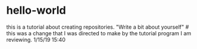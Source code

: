 # hello-world
this is a tutorial about creating repositories.
"Write a bit about yourself"  # this was a change that I was directed to make by the tutorial program I am reviewing. 1/15/19 15:40
